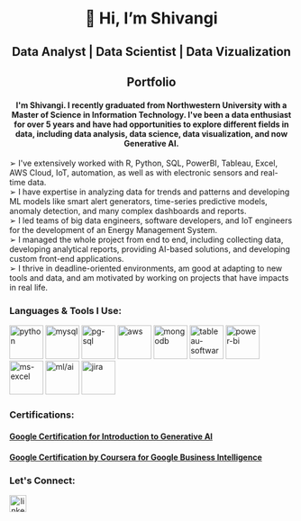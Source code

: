 <h1 align="center">👋 Hi, I’m Shivangi </h1> 
<h2 align="center"> Data Analyst | Data Scientist | Data Vizualization </h2>
<h2 align="center">Portfolio</h2>
<h4 align="center"> I'm Shivangi. I recently graduated from Northwestern University with a Master of Science in Information Technology. I've been a data enthusiast for over 5 years and have had opportunities to explore different fields in data, including data analysis, data science, data visualization, and now Generative AI. </h4>   


➢ I've extensively worked with R, Python, SQL, PowerBI, Tableau, Excel, AWS Cloud, IoT, automation, as well as with electronic sensors and real-time data.<br>
➢ I have expertise in analyzing data for trends and patterns and developing ML models like smart alert generators, time-series predictive models, anomaly detection, and many complex dashboards and reports.<br>
➢ I led teams of big data engineers, software developers, and IoT engineers for the development of an Energy Management System.<br>
➢ I managed the whole project from end to end, including collecting data, developing analytical reports, providing AI-based solutions, and developing custom front-end applications.<br>
➢ I thrive in deadline-oriented environments, am good at adapting to new tools and data, and am motivated by working on projects that have impacts in real life.<br>
 

<h3>Languages & Tools I Use:</h3>
<p>
   <img src="https://cdn.jsdelivr.net/gh/devicons/devicon/icons/python/python-original.svg" alt="python" width="60" height="60"/>
   <img src="https://cdn.jsdelivr.net/gh/devicons/devicon/icons/mysql/mysql-original-wordmark.svg" alt="mysql" width="60" height="60"/>
   <img src="https://cdn.jsdelivr.net/gh/devicons/devicon/icons/postgresql/postgresql-original-wordmark.svg" alt="pg-sql" width="60" height="60"/>
   <img src="https://cdn.jsdelivr.net/gh/devicons/devicon/icons/amazonwebservices/amazonwebservices-original-wordmark.svg" alt="aws" width="60" height="60"/>
   <img src="https://cdn.jsdelivr.net/gh/devicons/devicon/icons/mongodb/mongodb-original-wordmark.svg" alt="mongodb" width="60" height="60"/>
   <img src="https://img.icons8.com/ios/50/tableau-software.png" alt="tableau-software" alt="tableau" width="60" height="60"/>
   <img src="https://img.icons8.com/color/48/power-bi.png" alt="power-bi" alt="powerbi" width="60" height="60"/>
   <img src="https://img.icons8.com/color/48/ms-excel.png" alt="ms-excel" width="60" height="60"/>
   <img src="https://img.icons8.com/cotton/64/artificial-intelligence.png" alt="ml/ai" width="60" height="60"/>
   <img src="https://img.icons8.com/ios-glyphs/60/000000/jira.png" alt="jira" width="60" height="60" />
</p>

<h3>Certifications:</h3>
<h4> <a href="https://www.cloudskillsboost.google/public_profiles/dca7c18e-f1a4-435e-91bd-d2791944d494/badges/6587541">Google Certification for Introduction to Generative AI</a></h4>
<h4> <a href="https://www.coursera.org/account/accomplishments/professional-cert/N8VZ6WEZV8CH?utm_source=link&utm_medium=certificate&utm_content=cert_image&utm_campaign=sharing_cta&utm_product=prof">Google Certification by Coursera for Google Business Intelligence</a></h4>

<h3>Let's Connect:</h3>
<p><a align="center" href="https://www.linkedin.com/in/shivangisharma10/" target="_blank"><img src="https://cdn.jsdelivr.net/gh/devicons/devicon/icons/linkedin/linkedin-original.svg" alt="linkedin profile" height="auto" width="30"/></a></p>
